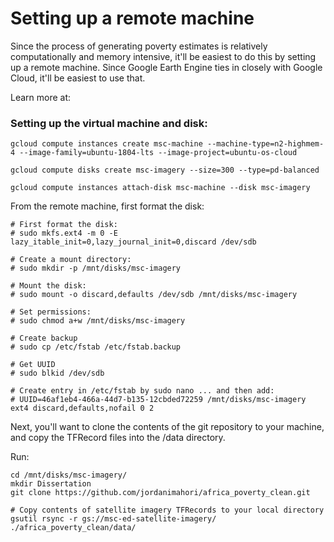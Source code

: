 # Setting up a remote machine

Since the process of generating poverty estimates is relatively computationally and memory intensive, it'll be easiest to do this by setting up a remote machine. Since Google Earth Engine ties in closely with Google Cloud, it'll be easiest to use that. 

Learn more at: 


### Setting up the virtual machine and disk: 

```
gcloud compute instances create msc-machine --machine-type=n2-highmem-4 --image-family=ubuntu-1804-lts --image-project=ubuntu-os-cloud

gcloud compute disks create msc-imagery --size=300 --type=pd-balanced

gcloud compute instances attach-disk msc-machine --disk msc-imagery

```

From the remote machine, first format the disk:

```
# First format the disk: 
# sudo mkfs.ext4 -m 0 -E lazy_itable_init=0,lazy_journal_init=0,discard /dev/sdb

# Create a mount directory:
# sudo mkdir -p /mnt/disks/msc-imagery

# Mount the disk: 
# sudo mount -o discard,defaults /dev/sdb /mnt/disks/msc-imagery

# Set permissions:
# sudo chmod a+w /mnt/disks/msc-imagery

# Create backup
# sudo cp /etc/fstab /etc/fstab.backup

# Get UUID
# sudo blkid /dev/sdb

# Create entry in /etc/fstab by sudo nano ... and then add: 
# UUID=46af1eb4-466a-44d7-b135-12cbded72259 /mnt/disks/msc-imagery ext4 discard,defaults,nofail 0 2

```

Next, you'll want to clone the contents of the git repository to your machine, and copy the TFRecord files into the /data directory. 

Run: 

```
cd /mnt/disks/msc-imagery/
mkdir Dissertation
git clone https://github.com/jordanimahori/africa_poverty_clean.git

# Copy contents of satellite imagery TFRecords to your local directory
gsutil rsync -r gs://msc-ed-satellite-imagery/ ./africa_poverty_clean/data/

```


